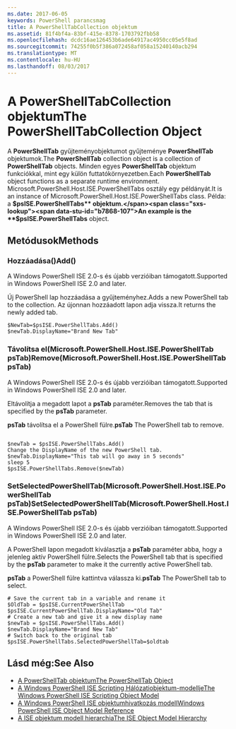 ```yaml
---
ms.date: 2017-06-05
keywords: PowerShell parancsmag
title: A PowerShellTabCollection objektum
ms.assetid: 81f4bf4a-83bf-415e-8378-1703792fbb58
ms.openlocfilehash: dcdc16ae126453b6ade64917ac4950cc05e5f8ad
ms.sourcegitcommit: 74255f0b5f386a072458af058a15240140acb294
ms.translationtype: MT
ms.contentlocale: hu-HU
ms.lasthandoff: 08/03/2017
---
```

# <a name="the-powershelltabcollection-object"></a><span data-ttu-id="b7868-103">A PowerShellTabCollection objektum</span><span class="sxs-lookup"><span data-stu-id="b7868-103">The PowerShellTabCollection Object</span></span>
  <span data-ttu-id="b7868-104">A **PowerShellTab** gyűjteményobjektumot gyűjteménye **PowerShellTab** objektumok.</span><span class="sxs-lookup"><span data-stu-id="b7868-104">The **PowerShellTab** collection object is a collection of **PowerShellTab** objects.</span></span> <span data-ttu-id="b7868-105">Minden egyes **PowerShellTab** objektum funkciókkal, mint egy külön futtatókörnyezetben.</span><span class="sxs-lookup"><span data-stu-id="b7868-105">Each **PowerShellTab** object functions as a separate runtime environment.</span></span> <span data-ttu-id="b7868-106">Microsoft.PowerShell.Host.ISE.PowerShellTabs osztály egy példányát.</span><span class="sxs-lookup"><span data-stu-id="b7868-106">It is an instance of Microsoft.PowerShell.Host.ISE.PowerShellTabs class.</span></span> <span data-ttu-id="b7868-107">Példa: a **$psISE.PowerShellTabs** objektum.</span><span class="sxs-lookup"><span data-stu-id="b7868-107">An example is the **$psISE.PowerShellTabs** object.</span></span>

## <a name="methods"></a><span data-ttu-id="b7868-108">Metódusok</span><span class="sxs-lookup"><span data-stu-id="b7868-108">Methods</span></span>

### <a name="add"></a><span data-ttu-id="b7868-109">Hozzáadása\(\)</span><span class="sxs-lookup"><span data-stu-id="b7868-109">Add\(\)</span></span>
  <span data-ttu-id="b7868-110">A Windows PowerShell ISE 2.0-s és újabb verzióiban támogatott.</span><span class="sxs-lookup"><span data-stu-id="b7868-110">Supported in Windows PowerShell ISE 2.0 and later.</span></span> 

 <span data-ttu-id="b7868-111">Új PowerShell lap hozzáadása a gyűjteményhez.</span><span class="sxs-lookup"><span data-stu-id="b7868-111">Adds a new PowerShell tab to the collection.</span></span> <span data-ttu-id="b7868-112">Az újonnan hozzáadott lapon adja vissza.</span><span class="sxs-lookup"><span data-stu-id="b7868-112">It returns the newly added tab.</span></span>

```
$NewTab=$psISE.PowerShellTabs.Add()
$newTab.DisplayName="Brand New Tab"
```

### <a name="removemicrosoftpowershellhostisepowershelltab-pstab"></a><span data-ttu-id="b7868-113">Távolítsa el\(Microsoft.PowerShell.Host.ISE.PowerShellTab psTab\)</span><span class="sxs-lookup"><span data-stu-id="b7868-113">Remove\(Microsoft.PowerShell.Host.ISE.PowerShellTab psTab\)</span></span>
  <span data-ttu-id="b7868-114">A Windows PowerShell ISE 2.0-s és újabb verzióiban támogatott.</span><span class="sxs-lookup"><span data-stu-id="b7868-114">Supported in Windows PowerShell ISE 2.0 and later.</span></span> 

 <span data-ttu-id="b7868-115">Eltávolítja a megadott lapot a **psTab** paraméter.</span><span class="sxs-lookup"><span data-stu-id="b7868-115">Removes the tab that is specified by the **psTab** parameter.</span></span>

 <span data-ttu-id="b7868-116">**psTab** távolítsa el a PowerShell fülre.</span><span class="sxs-lookup"><span data-stu-id="b7868-116">**psTab** The PowerShell tab to remove.</span></span>

```

$newTab = $psISE.PowerShellTabs.Add()
Change the DisplayName of the new PowerShell tab. 
$newTab.DisplayName="This tab will go away in 5 seconds" 
sleep 5 
$psISE.PowerShellTabs.Remove($newTab)
```

### <a name="setselectedpowershelltabmicrosoftpowershellhostisepowershelltab-pstab"></a><span data-ttu-id="b7868-117">SetSelectedPowerShellTab\(Microsoft.PowerShell.Host.ISE.PowerShellTab psTab\)</span><span class="sxs-lookup"><span data-stu-id="b7868-117">SetSelectedPowerShellTab\(Microsoft.PowerShell.Host.ISE.PowerShellTab psTab\)</span></span>
  <span data-ttu-id="b7868-118">A Windows PowerShell ISE 2.0-s és újabb verzióiban támogatott.</span><span class="sxs-lookup"><span data-stu-id="b7868-118">Supported in Windows PowerShell ISE 2.0 and later.</span></span> 

 <span data-ttu-id="b7868-119">A PowerShell lapon megadott kiválasztja a **psTab** paraméter abba, hogy a jelenleg aktív PowerShell fülre.</span><span class="sxs-lookup"><span data-stu-id="b7868-119">Selects the PowerShell tab that is specified by the **psTab** parameter to make it the currently active PowerShell tab.</span></span>

 <span data-ttu-id="b7868-120">**psTab** a PowerShell fülre kattintva válassza ki.</span><span class="sxs-lookup"><span data-stu-id="b7868-120">**psTab** The PowerShell tab to select.</span></span>

```
# Save the current tab in a variable and rename it
$OldTab = $psISE.CurrentPowerShellTab
$psISE.CurrentPowerShellTab.DisplayName="Old Tab"
# Create a new tab and give it a new display name
$newTab = $psISE.PowerShellTabs.Add()
$newTab.DisplayName="Brand New Tab" 
# Switch back to the original tab
$psISE.PowerShellTabs.SelectedPowerShellTab=$oldtab
```

## <a name="see-also"></a><span data-ttu-id="b7868-121">Lásd még:</span><span class="sxs-lookup"><span data-stu-id="b7868-121">See Also</span></span>
- [<span data-ttu-id="b7868-122">A PowerShellTab objektum</span><span class="sxs-lookup"><span data-stu-id="b7868-122">The PowerShellTab Object</span></span>](The-PowerShellTab-Object.md) 
- [<span data-ttu-id="b7868-123">A Windows PowerShell ISE Scripting Hálózatiobjektum-modellje</span><span class="sxs-lookup"><span data-stu-id="b7868-123">The Windows PowerShell ISE Scripting Object Model</span></span>](../ise/The-Windows-PowerShell-ISE-Scripting-Object-Model.md) 
- [<span data-ttu-id="b7868-124">A Windows PowerShell ISE objektumhivatkozás modell</span><span class="sxs-lookup"><span data-stu-id="b7868-124">Windows PowerShell ISE Object Model Reference</span></span>](../ise/Windows-PowerShell-ISE-Object-Model-Reference.md) 
- [<span data-ttu-id="b7868-125">A ISE objektum modell hierarchia</span><span class="sxs-lookup"><span data-stu-id="b7868-125">The ISE Object Model Hierarchy</span></span>](../ise/The-ISE-Object-Model-Hierarchy.md)

  
